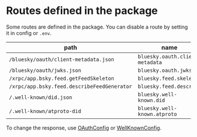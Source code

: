 Routes defined in the package
====

Some routes are defined in the package. You can disable a route by setting it in config or `.env`.

| path                                        | name                            |
|---------------------------------------------|---------------------------------|
| `/bluesky/oauth/client-metadata.json`       | `bluesky.oauth.client-metadata` |
| `/bluesky/oauth/jwks.json`                  | `bluesky.oauth.jwks`            |
| `/xrpc/app.bsky.feed.getFeedSkeleton`       | `bluesky.feed.skeleton`         |
| `/xrpc/app.bsky.feed.describeFeedGenerator` | `bluesky.feed.describe`         |
| `/.well-known/did.json`                     | `bluesky.well-known.did`        |
| `/.well-known/atproto-did`                  | `bluesky.well-known.atproto`    |

To change the response, use [OAuthConfig](../src/Socialite/OAuthConfig.php) or [WellKnownConfig](../src/WellKnown/WellKnownConfig.php).
